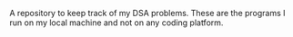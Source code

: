 A repository to keep track of my DSA problems. 
These are the programs I run on my local machine and not on any coding platform.
